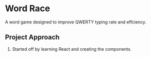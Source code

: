 # Word Race
A word game designed to improve QWERTY typing rate and effciency.

## Project Approach

1. Started off by learning React and creating the components.